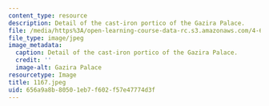 ```yaml
---
content_type: resource
description: Detail of the cast-iron portico of the Gazira Palace.
file: /media/https%3A/open-learning-course-data-rc.s3.amazonaws.com/4-615-the-architecture-of-cairo-spring-2002/656a9a8b80501eb7f602f57e47774d3f_1167.jpeg
file_type: image/jpeg
image_metadata:
  caption: Detail of the cast-iron portico of the Gazira Palace.
  credit: ''
  image-alt: Gazira Palace
resourcetype: Image
title: 1167.jpeg
uid: 656a9a8b-8050-1eb7-f602-f57e47774d3f
---
```


